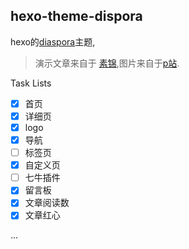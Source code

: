 hexo-theme-dispora
---
hexo的[diaspora](https://github.com/LoeiFy/Diaspora)主题, 

> 演示文章来自于 [素锦](http://isujin.com/),图片来自于[p站](https://www.pixiv.net/).

Task Lists
- [x] 首页
- [x] 详细页
- [x] logo
- [x] 导航
- [ ] 标签页
- [x] 自定义页
- [ ] 七牛插件
- [x] 留言板
- [x] 文章阅读数
- [x] 文章红心

...